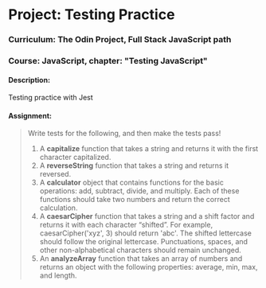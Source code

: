 # Project: Testing Practice

### Curriculum: The Odin Project, Full Stack JavaScript path

### Course: JavaScript, chapter: "Testing JavaScript"

#### Description:

Testing practice with Jest

#### Assignment:

> Write tests for the following, and then make the tests pass!
>
> 1. A **capitalize** function that takes a string and returns it with the first character capitalized.
> 2. A **reverseString** function that takes a string and returns it reversed.
> 3. A **calculator** object that contains functions for the basic operations: add, subtract, divide, and multiply. Each of these functions should take two numbers and return the correct calculation.
> 4. A **caesarCipher** function that takes a string and a shift factor and returns it with each character “shifted”. For example, caesarCipher('xyz', 3) should return 'abc'.
>    The shifted lettercase should follow the original lettercase.
>    Punctuations, spaces, and other non-alphabetical characters should remain unchanged.
> 5. An **analyzeArray** function that takes an array of numbers and returns an object with the following properties: average, min, max, and length.
